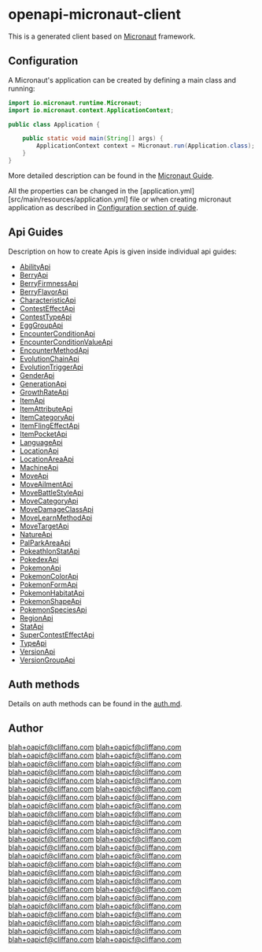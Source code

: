 # openapi-micronaut-client

This is a generated client based on [Micronaut](https://micronaut.io/) framework.

## Configuration

A Micronaut's application can be created by defining a main class and running:
```java
import io.micronaut.runtime.Micronaut;
import io.micronaut.context.ApplicationContext;

public class Application {

    public static void main(String[] args) {
        ApplicationContext context = Micronaut.run(Application.class);
    }
}
```

More detailed description can be found in the [Micronaut Guide](https://docs.micronaut.io/latest/guide/#ideSetup).

All the properties can be changed in the [application.yml][src/main/resources/application.yml] file or when creating micronaut application as described in [Configuration section of guide](https://docs.micronaut.io/latest/guide/#config).

## Api Guides

Description on how to create Apis is given inside individual api guides:

* [AbilityApi](docs/apis/AbilityApi.md)
* [BerryApi](docs/apis/BerryApi.md)
* [BerryFirmnessApi](docs/apis/BerryFirmnessApi.md)
* [BerryFlavorApi](docs/apis/BerryFlavorApi.md)
* [CharacteristicApi](docs/apis/CharacteristicApi.md)
* [ContestEffectApi](docs/apis/ContestEffectApi.md)
* [ContestTypeApi](docs/apis/ContestTypeApi.md)
* [EggGroupApi](docs/apis/EggGroupApi.md)
* [EncounterConditionApi](docs/apis/EncounterConditionApi.md)
* [EncounterConditionValueApi](docs/apis/EncounterConditionValueApi.md)
* [EncounterMethodApi](docs/apis/EncounterMethodApi.md)
* [EvolutionChainApi](docs/apis/EvolutionChainApi.md)
* [EvolutionTriggerApi](docs/apis/EvolutionTriggerApi.md)
* [GenderApi](docs/apis/GenderApi.md)
* [GenerationApi](docs/apis/GenerationApi.md)
* [GrowthRateApi](docs/apis/GrowthRateApi.md)
* [ItemApi](docs/apis/ItemApi.md)
* [ItemAttributeApi](docs/apis/ItemAttributeApi.md)
* [ItemCategoryApi](docs/apis/ItemCategoryApi.md)
* [ItemFlingEffectApi](docs/apis/ItemFlingEffectApi.md)
* [ItemPocketApi](docs/apis/ItemPocketApi.md)
* [LanguageApi](docs/apis/LanguageApi.md)
* [LocationApi](docs/apis/LocationApi.md)
* [LocationAreaApi](docs/apis/LocationAreaApi.md)
* [MachineApi](docs/apis/MachineApi.md)
* [MoveApi](docs/apis/MoveApi.md)
* [MoveAilmentApi](docs/apis/MoveAilmentApi.md)
* [MoveBattleStyleApi](docs/apis/MoveBattleStyleApi.md)
* [MoveCategoryApi](docs/apis/MoveCategoryApi.md)
* [MoveDamageClassApi](docs/apis/MoveDamageClassApi.md)
* [MoveLearnMethodApi](docs/apis/MoveLearnMethodApi.md)
* [MoveTargetApi](docs/apis/MoveTargetApi.md)
* [NatureApi](docs/apis/NatureApi.md)
* [PalParkAreaApi](docs/apis/PalParkAreaApi.md)
* [PokeathlonStatApi](docs/apis/PokeathlonStatApi.md)
* [PokedexApi](docs/apis/PokedexApi.md)
* [PokemonApi](docs/apis/PokemonApi.md)
* [PokemonColorApi](docs/apis/PokemonColorApi.md)
* [PokemonFormApi](docs/apis/PokemonFormApi.md)
* [PokemonHabitatApi](docs/apis/PokemonHabitatApi.md)
* [PokemonShapeApi](docs/apis/PokemonShapeApi.md)
* [PokemonSpeciesApi](docs/apis/PokemonSpeciesApi.md)
* [RegionApi](docs/apis/RegionApi.md)
* [StatApi](docs/apis/StatApi.md)
* [SuperContestEffectApi](docs/apis/SuperContestEffectApi.md)
* [TypeApi](docs/apis/TypeApi.md)
* [VersionApi](docs/apis/VersionApi.md)
* [VersionGroupApi](docs/apis/VersionGroupApi.md)


## Auth methods

Details on auth methods can be found in the [auth.md](doc/auth.md).

## Author

blah+oapicf@cliffano.com
blah+oapicf@cliffano.com
blah+oapicf@cliffano.com
blah+oapicf@cliffano.com
blah+oapicf@cliffano.com
blah+oapicf@cliffano.com
blah+oapicf@cliffano.com
blah+oapicf@cliffano.com
blah+oapicf@cliffano.com
blah+oapicf@cliffano.com
blah+oapicf@cliffano.com
blah+oapicf@cliffano.com
blah+oapicf@cliffano.com
blah+oapicf@cliffano.com
blah+oapicf@cliffano.com
blah+oapicf@cliffano.com
blah+oapicf@cliffano.com
blah+oapicf@cliffano.com
blah+oapicf@cliffano.com
blah+oapicf@cliffano.com
blah+oapicf@cliffano.com
blah+oapicf@cliffano.com
blah+oapicf@cliffano.com
blah+oapicf@cliffano.com
blah+oapicf@cliffano.com
blah+oapicf@cliffano.com
blah+oapicf@cliffano.com
blah+oapicf@cliffano.com
blah+oapicf@cliffano.com
blah+oapicf@cliffano.com
blah+oapicf@cliffano.com
blah+oapicf@cliffano.com
blah+oapicf@cliffano.com
blah+oapicf@cliffano.com
blah+oapicf@cliffano.com
blah+oapicf@cliffano.com
blah+oapicf@cliffano.com
blah+oapicf@cliffano.com
blah+oapicf@cliffano.com
blah+oapicf@cliffano.com
blah+oapicf@cliffano.com
blah+oapicf@cliffano.com
blah+oapicf@cliffano.com
blah+oapicf@cliffano.com
blah+oapicf@cliffano.com
blah+oapicf@cliffano.com
blah+oapicf@cliffano.com
blah+oapicf@cliffano.com


